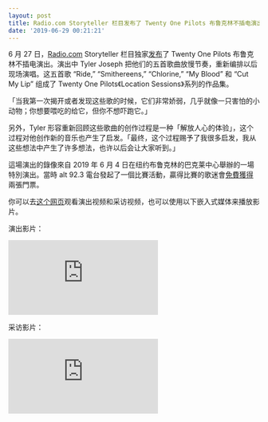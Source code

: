 ```yaml
---
layout: post
title: Radio.com Storyteller 栏目发布了 Twenty One Pilots 布鲁克林不插电演出
date: '2019-06-29 00:21:21'
---
```


6 月 27 日，[Radio.com](http://Radio.com) Storyteller 栏目独家[发布](https://alt923.radio.com/blogs/bob-diehl/watch-twenty-one-pilots-strip-down-5-songs-our-exclusive-storyteller-performance)了 Twenty One Pilots 布鲁克林不插电演出。演出中 Tyler Joseph 把他们的五首歌曲放慢节奏，重新编排以后现场演唱。这五首歌 “Ride,” “Smithereens,” “Chlorine,” “My Blood” 和 “Cut My Lip” 组成了 Twenty One Pilots《Location Sessions》系列的作品集。

「当我第一次揭开或者发现这些歌的时候，它们非常娇弱，几乎就像一只害怕的小动物；你想要喂吃的给它，但你不想吓跑它。」

另外，Tyler 形容重新回顾这些歌曲的创作过程是一种「解放人心的体验」，这个过程对他创作新的音乐也产生了启发。「最终，这个过程赐予了我很多启发，我从这些想法中产生了许多想法，也许以后会让大家听到。」

這場演出的錄像來自 2019 年 6 月 4 日在纽约布鲁克林的巴克莱中心舉辦的一場特別演出。當時 alt 92.3 電台發起了一個比賽活動，贏得比賽的歌迷會[免費獲得](https://alt923.radio.com/contest/enter-win-tickets-see-twenty-one-pilots-barclays-or-prudential#//)兩張門票。

你可以去[这个网页](https://alt923.radio.com/blogs/bob-diehl/watch-twenty-one-pilots-strip-down-5-songs-our-exclusive-storyteller-performance)观看演出视频和采访视频，也可以使用以下嵌入式媒体来播放影片。

演出影片：

<!--kg-card-begin: html--><iframe src="https://players.brightcove.net/5757251889001/default_default/index.html?videoId=6053001840001" allowfullscreen frameborder="0"></iframe><!--kg-card-end: html-->

采访影片：

<!--kg-card-begin: html--><iframe src="https://players.brightcove.net/5757251889001/default_default/index.html?videoId=6051625257001" allowfullscreen frameborder="0"></iframe><!--kg-card-end: html-->